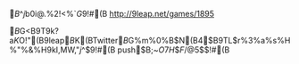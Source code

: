 
$B$^$j$b0i@.%2!<%`$G$9!#(B
http://9leap.net/games/1895

$B%m!<%+%k$G<B9T$9$k$?$a$K$O!"(B9leap$B$K(BTwitter$B$G%m%0%$%s!"(Bgame.js$B$N(B4$B9TL\$r%3%a%s%H%"%&%H$9$kI,MW$,$"$j$^$9!#(B
push$B;~$O%3%a%s%H$7$H$$$F$/$@$5$$!#(B



